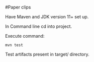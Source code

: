 #Paper clips

Have Maven and JDK version 11+ set up.

In Command line cd into project.

Execute command:

    mvn test
    
Test artifacts present in target/ directory.